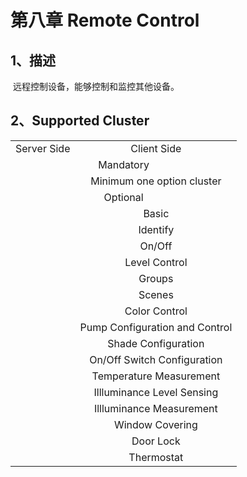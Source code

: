 # 第八章 Remote Control

## 1、描述

​	远程控制设备，能够控制和监控其他设备。

## 2、Supported Cluster
<table>
   <tr align="center">
   	<td>Server Side</td>
    <td>Client Side</td>
   </tr>
   <tr align="center">
   	<td colspan="2">Mandatory</td>
   </tr>
   <tr align="center">
    <td></td>
    <td>Minimum one option cluster</td>
   </tr>
   <tr align="center">
   	<td colspan="2">Optional</td>
   </tr>
   <tr align="center"> 
       <td></td>
       <td>Basic</td>
   </tr>
   <tr align="center"> 
       <td></td>
       <td>Identify</td>
   </tr>  
   <tr align="center"> 
       <td></td>
       <td>On/Off</td>
   </tr>  
   <tr align="center"> 
       <td></td>
       <td>Level Control</td>
   </tr>  
   <tr align="center"> 
       <td></td>
       <td>Groups</td>
   </tr>
   <tr align="center"> 
       <td></td>
       <td>Scenes</td>
   </tr>
   <tr align="center"> 
       <td></td>
       <td>Color Control</td>
   </tr>
   <tr align="center"> 
       <td></td>
       <td>Pump Configuration and Control</td>
   </tr>
   </tr>
   <tr align="center"> 
       <td></td>
       <td>Shade Configuration</td>
   </tr>
   </tr>
   <tr align="center"> 
       <td></td>
       <td>On/Off Switch Configuration</td>
   </tr>
   </tr>
   <tr align="center"> 
       <td></td>
       <td>Temperature Measurement</td>
   </tr>
   <tr align="center"> 
       <td></td>
       <td>Illluminance Level Sensing</td>
   </tr>
   <tr align="center"> 
       <td></td>
       <td>Illluminance Measurement</td>
   </tr>
   <tr align="center"> 
       <td></td>
       <td>Window Covering</td>
   </tr>
   <tr align="center"> 
       <td></td>
       <td>Door Lock</td>
   </tr>
   <tr align="center"> 
       <td></td>
       <td>Thermostat</td>
   </tr>
</table>
